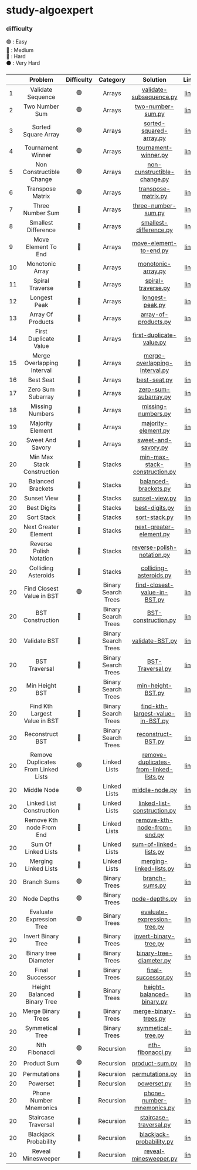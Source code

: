 # study-algoexpert

### difficulty
🟢 : Easy
<br/>
🔵 : Medium
<br/>
🔴 : Hard
<br/>
⚫️ : Very Hard
<br/>


|    |               Problem               | Difficulty |      Category       |                                                           Solution                                                            |                                                                                                                                Link                                                                                                                                | 
|----|:-----------------------------------:|:----------:|:-------------------:|:-----------------------------------------------------------------------------------------------------------------------------:|:------------------------------------------------------------------------------------------------------------------------------------------------------------------------------------------------------------------------------------------------------------------:| 
| 1  |          Validate Sequence          |     🟢     |       Arrays        |        [validate-subsequence.py](https://github.com/cherry-ni/study-algoexpert/blob/main/Easy/validate-subsequence.py)        |                                                                                                  [link](https://www.algoexpert.io/questions/validate-subsequence)                                                                                                  |
| 2  |           Two Number Sum            |     🟢     |       Arrays        |           [two-number-sum.py](https://github.com/cherry-ni/study-algoexpert/blob/main/Easy/validate-subsequence.py)           |                                                                                                     [link](https://www.algoexpert.io/questions/two-number-sum)                                                                                                     |
| 3  |         Sorted Square Array         |     🟢     |       Arrays        |        [sorted-squared-array.py](https://github.com/cherry-ni/study-algoexpert/blob/main/Easy/validate-subsequence.py)        |                                                                                                  [link](https://www.algoexpert.io/questions/sorted-squared-array)                                                                                                  |
| 4  |          Tournament Winner          |     🟢     |       Arrays        |           [tournament-winner.py](https://github.com/cherry-ni/study-algoexpert/blob/main/Easy/tournament-winner.py)           |                                                                                                   [link](https://www.algoexpert.io/questions/tournament-winner)                                                                                                    |
| 5  |      Non Constructible Change       |     🟢     |       Arrays        |    [non-cunstructible-change.py](https://github.com/cherry-ni/study-algoexpert/blob/main/Easy/non-constructible-change.py)    |                                                                                                [link](https://www.algoexpert.io/questions/non-constructible-change)                                                                                                |
| 6  |          Transpose Matrix           |     🟢     |       Arrays        |            [transpose-matrix.py](https://github.com/cherry-ni/study-algoexpert/blob/main/Easy/transpose-matrix.py)            |                                                                                                    [link](https://www.algoexpert.io/questions/transpose-matrix)                                                                                                    |
| 7  |          Three Number Sum           |     🔵     |       Arrays        |           [three-number-sum.py](https://github.com/cherry-ni/study-algoexpert/blob/main/Medium/three-number-sum.py)           |                                                                                                    [link](https://www.algoexpert.io/questions/three-number-sum)                                                                                                    |
| 8  |         Smallest Difference         |     🔵     |       Arrays        |        [smallest-difference.py](https://github.com/cherry-ni/study-algoexpert/blob/main/Medium/smallest-difference.py)        |                                                                                                  [link](https://www.algoexpert.io/questions/smallest-difference)                                                                                                   |
| 9  |         Move Element To End         |     🔵     |       Arrays        |        [move-element-to-end.py](https://github.com/cherry-ni/study-algoexpert/blob/main/Medium/move-element-to-end.py)        |                                                                                                  [link](https://www.algoexpert.io/questions/move-element-to-end)                                                                                                   |
| 10 |           Monotonic Array           |     🔵     |       Arrays        |            [monotonic-array.py](https://github.com/cherry-ni/study-algoexpert/blob/main/Medium/monotonic-array.py)            |                                                                                                    [link](https://www.algoexpert.io/questions/monotonic-array)                                                                                                     |
| 11 |           Spiral Traverse           |     🔵     |       Arrays        |            [spiral-traverse.py](https://github.com/cherry-ni/study-algoexpert/blob/main/Medium/spiral-traverse.py)            |                                                                                                    [link](https://www.algoexpert.io/questions/spiral-traverse)                                                                                                     |
| 12 |            Longest Peak             |     🔵     |       Arrays        |               [longest-peak.py](https://github.com/cherry-ni/study-algoexpert/blob/main/Medium/longest-peak.py)               |                                                                                                      [link](https://www.algoexpert.io/questions/longest-peak)                                                                                                      |
| 13 |          Array Of Products          |     🔵     |       Arrays        |          [array-of-products.py](https://github.com/cherry-ni/study-algoexpert/blob/main/Medium/array-of-products.py)          |                                                                                                   [link](https://www.algoexpert.io/questions/array-of-products)                                                                                                    |
| 14 |        First Duplicate Value        |     🔵     |       Arrays        |      [first-duplicate-value.py](https://github.com/cherry-ni/study-algoexpert/blob/main/Medium/first-duplicate-value.py)      |                                                                                                 [link](https://www.algoexpert.io/questions/first-duplicate-value)                                                                                                  |
| 15 |     Merge Overlapping Interval      |     🔵     |       Arrays        | [merge-overlapping-interval.py](https://github.com/cherry-ni/study-algoexpert/blob/main/Medium/merge-overlapping-interval.py) |                                                                                              [link](https://www.algoexpert.io/questions/merge-overlapping-intervals)                                                                                               |
| 16 |              Best Seat              |     🔵     |       Arrays        |                  [best-seat.py](https://github.com/cherry-ni/study-algoexpert/blob/main/Medium/best-seat.py)                  |                                                                                                       [link](https://www.algoexpert.io/questions/best-seat)                                                                                                        |
| 17 |          Zero Sum Subarray          |     🔵     |       Arrays        |          [zero-sum-subarray.py](https://github.com/cherry-ni/study-algoexpert/blob/main/Medium/zero-sum-subarray.py)          |                                                                                                   [link](https://www.algoexpert.io/questions/zero-sum-subarray)                                                                                                    |
| 18 |           Missing Numbers           |     🔵     |       Arrays        |            [missing-numbers.py](https://github.com/cherry-ni/study-algoexpert/blob/main/Medium/missing-numbers.py)            |                                                                                                     [link](https://www.algoexpert.io/questions/missingNumbers)                                                                                                     |
| 19 |          Majority Element           |     🔵     |       Arrays        |           [majority-element.py](https://github.com/cherry-ni/study-algoexpert/blob/main/Medium/majority-element.py)           |                                                                                                    [link](https://www.algoexpert.io/questions/majority-element)                                                                                                    |
| 20 |          Sweet And Savory           |     🔵     |       Arrays        |           [sweet-and-savory.py](https://github.com/cherry-ni/study-algoexpert/blob/main/Medium/sweet-and-savory.py)           |                                                                                                    [link](https://www.algoexpert.io/questions/sweet-and-savory)                                                                                                    |
| 20 |     Min Max Stack Construction      |     🔵     |       Stacks        | [min-max-stack-construction.py](https://github.com/cherry-ni/study-algoexpert/blob/main/Medium/min-max-stack-construction.py) |                                                                                               [link](https://www.algoexpert.io/questions/min-max-stack-construction)                                                                                               |
| 20 |          Balanced Brackets          |     🔵     |       Stacks        |          [balanced-brackets.py](https://github.com/cherry-ni/study-algoexpert/blob/main/Medium/balanced-brackets.py)          |                                                                                                   [link](https://www.algoexpert.io/questions/balanced-brackets)                                                                                                    |
| 20 |             Sunset View             |     🔵     |       Stacks        |                [sunset-view.py](https://github.com/cherry-ni/study-algoexpert/blob/main/Medium/sunset-view.py)                |                                                                                                      [link](https://www.algoexpert.io/questions/sunset-views)                                                                                                      |
| 20 |             Best Digits             |     🔵     |       Stacks        |                [best-digits.py](https://github.com/cherry-ni/study-algoexpert/blob/main/Medium/best-digits.py)                |                                                                                                      [link](https://www.algoexpert.io/questions/best-digits)                                                                                                       |
| 20 |             Sort Stack              |     🔵     |       Stacks        |                 [sort-stack.py](https://github.com/cherry-ni/study-algoexpert/blob/main/Medium/sort-stack.py)                 |                                                                                                       [link](https://www.algoexpert.io/questions/sort-stack)                                                                                                       |
| 20 |        Next Greater Element         |     🔵     |       Stacks        |                                                  [next-greater-element.py]()                                                  |                                                                                                  [link](https://www.algoexpert.io/questions/next-greater-element)                                                                                                  |
| 20 |       Reverse Polish Notation       |     🔵     |       Stacks        |                                                [reverse-polish-notation.py]()                                                 |                                                                                                 [link](https://www.algoexpert.io/questions/reversePolishNotation)                                                                                                  |
| 20 |         Colliding Asteroids         |     🔵     |       Stacks        |                                                  [colliding-asteroids.py]()                                                   |                                                                                                  [link](https://www.algoexpert.io/questions/colliding-asteroids)                                                                                                   |
| 20 |      Find Closest Value in BST      |     🟢     | Binary Search Trees |   [find-closest-value-in-BST.py](https://github.com/cherry-ni/study-algoexpert/blob/main/Easy/find-closest-value-in-BST.py)   |                                                                                               [link](https://www.algoexpert.io/questions/find-closest-value-in-bst)                                                                                                |
| 20 |          BST Construction           |     🔵     | Binary Search Trees |                                                    [BST-construction.py]()                                                    |                                                                                                    [link](https://www.algoexpert.io/questions/bst-construction)                                                                                                    |
| 20 |            Validate BST             |     🔵     | Binary Search Trees |                                                      [validate-BST.py]()                                                      |                                                                                                      [link](https://www.algoexpert.io/questions/validate-bst)                                                                                                      |
| 20 |            BST Traversal            |     🔵     | Binary Search Trees |                                                     [BST-Traversal.py]()                                                      |                                                                                                     [link](https://www.algoexpert.io/questions/bst-traversal)                                                                                                      |
| 20 |           Min Height BST            |     🔵     | Binary Search Trees |                                                     [min-height-BST.py]()                                                     |                                                                                                     [link](https://www.algoexpert.io/questions/min-height-bst)                                                                                                     |
| 20 |    Find Kth Largest Value in BST    |     🔵     | Binary Search Trees |                                             [find-kth-largest-value-in-BST.py]()                                              |                                                                                             [link](hhttps://www.algoexpert.io/questions/find-kth-largest-value-in-bst)                                                                                             |
| 20 |           Reconstruct BST           |     🔵     | Binary Search Trees |                                                    [reconstruct-BST.py]()                                                     |                                                                                                    [link](https://www.algoexpert.io/questions/reconstruct-bst)                                                                                                     |
| 20 | Remove Duplicates From Linked Lists |     🟢     |    Linked Lists     |                                          [remove-duplicates-from-linked-lists.py]()                                           |                                                                                           [link](https://www.algoexpert.io/questions/remove-duplicates-from-linked-list)                                                                                           |
| 20 |             Middle Node             |     🟢     |    Linked Lists     |                                                      [middle-node.py]()                                                       |                                                                                                      [link](https://www.algoexpert.io/questions/middle-node)                                                                                                       |
| 20 |      Linked List Construction       |     🔵     |    Linked Lists     |                                                [linked-list-construction.py]()                                                |                                                                                                [link](https://www.algoexpert.io/questions/linked-list-construction)                                                                                                |
| 20 |      Remove Kth node From End       |     🔵     |    Linked Lists     |                                                [remove-kth-node-from-end.py]()                                                |                                                                                                [link](https://www.algoexpert.io/questions/remove-kth-node-from-end)                                                                                                |
| 20 |         Sum Of Linked Lists         |     🔵     |    Linked Lists     |                                                  [sum-of-linked-lists.py]()                                                   |                                                                                                  [link](https://www.algoexpert.io/questions/sum-of-linked-lists)                                                                                                   |
| 20 |        Merging Linked Lists         |     🔵     |    Linked Lists     |                                                  [merging-linked-lists.py]()                                                  |                                                                                                  [link](https://www.algoexpert.io/questions/merging-linked-lists)                                                                                                  |
| 20 |             Branch Sums             |     🟢     |    Binary Trees     |                                                      [branch-sums.py]()                                                       |                                                                                                      [link](https://www.algoexpert.io/questions/branch-sums)                                                                                                       |
| 20 |             Node Depths             |     🟢     |    Binary Trees     |                                                      [node-depths.py]()                                                       |                                                                                                      [link](https://www.algoexpert.io/questions/node-depths)                                                                                                       |
| 20 |      Evaluate Expression Tree       |     🟢     |    Binary Trees     |                                                [evaluate-expression-tree.py]()                                                |                                                                                                [link](https://www.algoexpert.io/questions/evaluate-expression-tree)                                                                                                |
| 20 |         Invert Binary Tree          |     🔵     |    Binary Trees     |                                                   [invert-binary-tree.py]()                                                   |                                                                                                   [link](https://www.algoexpert.io/questions/invert-binary-tree)                                                                                                   |
| 20 |        Binary tree Diameter         |     🔵     |    Binary Trees     |                                                  [binary-tree-diameter.py]()                                                  |                                                                                                  [link](https://www.algoexpert.io/questions/binary-tree-diameter)                                                                                                  |
| 20 |           Final Successor           |     🔵     |    Binary Trees     |                                                    [final-successor.py]()                                                     |                                                                                                     [link](https://www.algoexpert.io/questions/find-successor)                                                                                                     |
| 20 |     Height Balanced Binary Tree     |     🔵     |    Binary Trees     |                                                 [height-balanced-binary.py]()                                                 |                                                                                              [link](https://www.algoexpert.io/questions/height-balanced-binary-tree)                                                                                               |
| 20 |         Merge Binary Trees          |     🔵     |    Binary Trees     |                                                   [merge-binary-trees.py]()                                                   |                                                                                                   [link](https://www.algoexpert.io/questions/merge-binary-trees)                                                                                                   |
| 20 |           Symmetical Tree           |     🔵     |    Binary Trees     |                                                    [symmetical-tree.py]()                                                     |                                                                                                   [link](https://www.algoexpert.io/questions/symmetrical-tree)                                                                                                   |
| 20 |            Nth Fibonacci            |     🟢     |      Recursion      |               [nth-fibonacci.py](https://github.com/cherry-ni/study-algoexpert/blob/main/Easy/nth-fibonacci.py)               |                                                                                                     [link](https://www.algoexpert.io/questions/nth-fibonacci)                                                                                                      |
| 20 |             Product Sum             |     🟢     |      Recursion      |                                                      [product-sum.py]()                                                       |                                                                                                      [link](https://www.algoexpert.io/questions/product-sum)                                                                                                       |
| 20 |            Permutations             |     🔵     |      Recursion      |                                                      [permutations.py]()                                                      |                                                                                                      [link](https://www.algoexpert.io/questions/permutations)                                                                                                      |
| 20 |              Powerset               |     🔵     |      Recursion      |                                                        [powerset.py]()                                                        |                                                                                                        [link](https://www.algoexpert.io/questions/powerset)                                                                                                        |
| 20 |       Phone Number Mnemonics        |     🔵     |      Recursion      |                                                 [phone-number-mnemonics.py]()                                                 |                                                                                                 [link](https://www.algoexpert.io/questions/phone-number-mnemonics)                                                                                                 |
| 20 |         Staircase Traversal         |     🔵     |      Recursion      |                                                  [staircase-traversal.py]()                                                   |                                                                                                  [link](https://www.algoexpert.io/questions/staircase-traversal)                                                                                                   |
| 20 |        Blackjack Probability        |     🔵     |      Recursion      |                                                 [blackjack-probability.py]()                                                  |                                                                                                 [link](https://www.algoexpert.io/questions/blackjack-probability)                                                                                                  |
| 20 |         Reveal Minesweeper          |     🔵     |      Recursion      |                                                   [reveal-minesweeper.py]()                                                   |                                                                                                   [link](https://www.algoexpert.io/questions/reveal-minesweeper)                                                                                                   |

